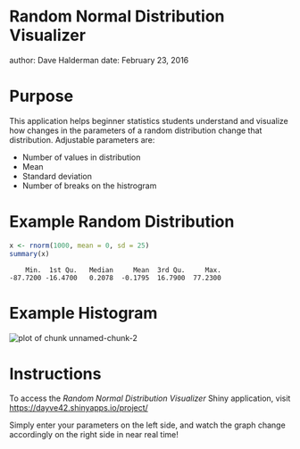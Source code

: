 Random Normal Distribution Visualizer
===
author: Dave Halderman
date: February 23, 2016

Purpose
===

This application helps beginner statistics students understand and visualize how changes in the parameters of a random distribution change that distribution. Adjustable parameters are:

- Number of values in distribution
- Mean
- Standard deviation
- Number of breaks on the histrogram

Example Random Distribution
===


```r
x <- rnorm(1000, mean = 0, sd = 25)
summary(x)
```

```
    Min.  1st Qu.   Median     Mean  3rd Qu.     Max. 
-87.7200 -16.4700   0.2078  -0.1795  16.7900  77.2300 
```

Example Histogram
===

![plot of chunk unnamed-chunk-2](RandDistVisualizer-figure/unnamed-chunk-2-1.png)

Instructions
===
To access the *Random Normal Distribution Visualizer* Shiny application, visit https://dayve42.shinyapps.io/project/

Simply enter your parameters on the left side, and watch the graph change accordingly on the right side in near real time!
